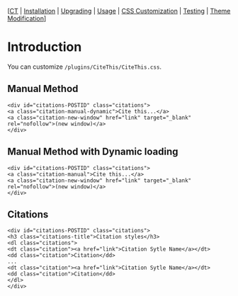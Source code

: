 [[CT](http://code.google.com/p/llbbsc/wiki/CT) | [Installation](http://code.google.com/p/llbbsc/wiki/CTInstall) |
[Upgrading](http://code.google.com/p/llbbsc/wiki/CTUpgrade) |
[Usage](http://code.google.com/p/llbbsc/wiki/CTUsage) | [CSS Customization](http://code.google.com/p/llbbsc/wiki/CTCSSCustomization) | [Testing](http://code.google.com/p/llbbsc/wiki/CTTest) | [Theme Modification](http://code.google.com/p/llbbsc/wiki/CTThemeModification)]

# Introduction #

You can customize `/plugins/CiteThis/CiteThis.css`.

## Manual Method ##
```
<div id="citations-POSTID" class="citations">
<a class="citation-manual-dynamic">Cite this...</a>
<a class="citation-new-window" href="link" target="_blank" rel="nofollow">(new window)</a>
</div>	
```

## Manual Method with Dynamic loading ##
```
<div id="citations-POSTID" class="citations">
<a class="citation-manual">Cite this...</a>
<a class="citation-new-window" href="link" target="_blank" rel="nofollow">(new window)</a>
</div>	
```

## Citations ##
```
<div id="citations-POSTID" class="citations">
<h3 class="citations-title">Citation styles</h3>
<dl class="citations">
<dt class="citation"><a href="link">Citation Sytle Name</a></dt>
<dd class="citation">Citation</dd>
...
<dt class="citation"><a href="link">Citation Sytle Name</a></dt>
<dd class="citation">Citation</dd>
</dl>
</div>
```